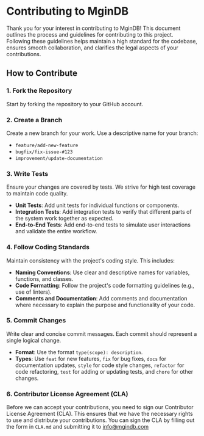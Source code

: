# Contributing to MginDB

Thank you for your interest in contributing to MginDB! This document outlines the process and guidelines for contributing to this project. Following these guidelines helps maintain a high standard for the codebase, ensures smooth collaboration, and clarifies the legal aspects of your contributions.

## How to Contribute

### 1. Fork the Repository

Start by forking the repository to your GitHub account.

### 2. Create a Branch

Create a new branch for your work. Use a descriptive name for your branch:
- `feature/add-new-feature`
- `bugfix/fix-issue-#123`
- `improvement/update-documentation`

### 3. Write Tests

Ensure your changes are covered by tests. We strive for high test coverage to maintain code quality.

- **Unit Tests**: Add unit tests for individual functions or components.
- **Integration Tests**: Add integration tests to verify that different parts of the system work together as expected.
- **End-to-End Tests**: Add end-to-end tests to simulate user interactions and validate the entire workflow.

### 4. Follow Coding Standards

Maintain consistency with the project's coding style. This includes:
- **Naming Conventions**: Use clear and descriptive names for variables, functions, and classes.
- **Code Formatting**: Follow the project's code formatting guidelines (e.g., use of linters).
- **Comments and Documentation**: Add comments and documentation where necessary to explain the purpose and functionality of your code.

### 5. Commit Changes

Write clear and concise commit messages. Each commit should represent a single logical change.

- **Format**: Use the format `type(scope): description`.
- **Types**: Use `feat` for new features, `fix` for bug fixes, `docs` for documentation updates, `style` for code style changes, `refactor` for code refactoring, `test` for adding or updating tests, and `chore` for other changes.

### 6. Contributor License Agreement (CLA)

Before we can accept your contributions, you need to sign our Contributor License Agreement (CLA). This ensures that we have the necessary rights to use and distribute your contributions. You can sign the CLA by filling out the form in `CLA.md` and submitting it to info@mgindb.com
